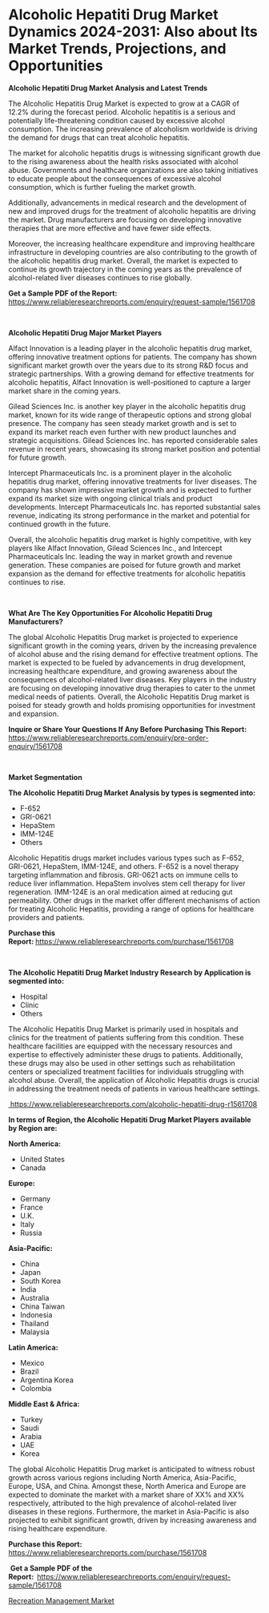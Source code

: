 <p><h1>Alcoholic Hepatiti Drug Market Dynamics 2024-2031: Also about Its Market Trends, Projections, and Opportunities</h1></p><p><strong>Alcoholic Hepatiti Drug Market Analysis and Latest Trends</strong></p>
<p><p>The Alcoholic Hepatitis Drug Market is expected to grow at a CAGR of 12.2% during the forecast period. Alcoholic hepatitis is a serious and potentially life-threatening condition caused by excessive alcohol consumption. The increasing prevalence of alcoholism worldwide is driving the demand for drugs that can treat alcoholic hepatitis.</p><p>The market for alcoholic hepatitis drugs is witnessing significant growth due to the rising awareness about the health risks associated with alcohol abuse. Governments and healthcare organizations are also taking initiatives to educate people about the consequences of excessive alcohol consumption, which is further fueling the market growth.</p><p>Additionally, advancements in medical research and the development of new and improved drugs for the treatment of alcoholic hepatitis are driving the market. Drug manufacturers are focusing on developing innovative therapies that are more effective and have fewer side effects.</p><p>Moreover, the increasing healthcare expenditure and improving healthcare infrastructure in developing countries are also contributing to the growth of the alcoholic hepatitis drug market. Overall, the market is expected to continue its growth trajectory in the coming years as the prevalence of alcohol-related liver diseases continues to rise globally.</p></p>
<p><strong>Get a Sample PDF of the Report:&nbsp;</strong> <a href="https://www.reliableresearchreports.com/enquiry/request-sample/1561708">https://www.reliableresearchreports.com/enquiry/request-sample/1561708</a></p>
<p>&nbsp;</p>
<p><strong>Alcoholic Hepatiti Drug Major Market Players</strong></p>
<p><p>Alfact Innovation is a leading player in the alcoholic hepatitis drug market, offering innovative treatment options for patients. The company has shown significant market growth over the years due to its strong R&D focus and strategic partnerships. With a growing demand for effective treatments for alcoholic hepatitis, Alfact Innovation is well-positioned to capture a larger market share in the coming years.</p><p>Gilead Sciences Inc. is another key player in the alcoholic hepatitis drug market, known for its wide range of therapeutic options and strong global presence. The company has seen steady market growth and is set to expand its market reach even further with new product launches and strategic acquisitions. Gilead Sciences Inc. has reported considerable sales revenue in recent years, showcasing its strong market position and potential for future growth.</p><p>Intercept Pharmaceuticals Inc. is a prominent player in the alcoholic hepatitis drug market, offering innovative treatments for liver diseases. The company has shown impressive market growth and is expected to further expand its market size with ongoing clinical trials and product developments. Intercept Pharmaceuticals Inc. has reported substantial sales revenue, indicating its strong performance in the market and potential for continued growth in the future. </p><p>Overall, the alcoholic hepatitis drug market is highly competitive, with key players like Alfact Innovation, Gilead Sciences Inc., and Intercept Pharmaceuticals Inc. leading the way in market growth and revenue generation. These companies are poised for future growth and market expansion as the demand for effective treatments for alcoholic hepatitis continues to rise.</p></p>
<p>&nbsp;</p>
<p><strong>What Are The Key Opportunities For Alcoholic Hepatiti Drug Manufacturers?</strong></p>
<p><p>The global Alcoholic Hepatitis Drug market is projected to experience significant growth in the coming years, driven by the increasing prevalence of alcohol abuse and the rising demand for effective treatment options. The market is expected to be fueled by advancements in drug development, increasing healthcare expenditure, and growing awareness about the consequences of alcohol-related liver diseases. Key players in the industry are focusing on developing innovative drug therapies to cater to the unmet medical needs of patients. Overall, the Alcoholic Hepatitis Drug market is poised for steady growth and holds promising opportunities for investment and expansion.</p></p>
<p><strong>Inquire or Share Your Questions If Any Before Purchasing This Report:</strong> <a href="https://www.reliableresearchreports.com/enquiry/pre-order-enquiry/1561708">https://www.reliableresearchreports.com/enquiry/pre-order-enquiry/1561708</a></p>
<p>&nbsp;</p>
<p><strong>Market Segmentation</strong></p>
<p><strong>The Alcoholic Hepatiti Drug Market Analysis by types is segmented into:</strong></p>
<p><ul><li>F-652</li><li>GRI-0621</li><li>HepaStem</li><li>IMM-124E</li><li>Others</li></ul></p>
<p><p>Alcoholic Hepatitis drugs market includes various types such as F-652, GRI-0621, HepaStem, IMM-124E, and others. F-652 is a novel therapy targeting inflammation and fibrosis. GRI-0621 acts on immune cells to reduce liver inflammation. HepaStem involves stem cell therapy for liver regeneration. IMM-124E is an oral medication aimed at reducing gut permeability. Other drugs in the market offer different mechanisms of action for treating Alcoholic Hepatitis, providing a range of options for healthcare providers and patients.</p></p>
<p><strong>Purchase this Report:&nbsp;</strong><a href="https://www.reliableresearchreports.com/purchase/1561708">https://www.reliableresearchreports.com/purchase/1561708</a></p>
<p>&nbsp;</p>
<p><strong>The Alcoholic Hepatiti Drug Market Industry Research by Application is segmented into:</strong></p>
<p><ul><li>Hospital</li><li>Clinic</li><li>Others</li></ul></p>
<p><p>The Alcoholic Hepatitis Drug Market is primarily used in hospitals and clinics for the treatment of patients suffering from this condition. These healthcare facilities are equipped with the necessary resources and expertise to effectively administer these drugs to patients. Additionally, these drugs may also be used in other settings such as rehabilitation centers or specialized treatment facilities for individuals struggling with alcohol abuse. Overall, the application of Alcoholic Hepatitis drugs is crucial in addressing the treatment needs of patients in various healthcare settings.</p></p>
<p><a href="https://www.reliableresearchreports.com/alcoholic-hepatiti-drug-r1561708">&nbsp;https://www.reliableresearchreports.com/alcoholic-hepatiti-drug-r1561708</a></p>
<p><strong>In terms of Region, the Alcoholic Hepatiti Drug Market Players available by Region are:</strong></p>
<p>
    <p> <strong> North America: </strong>
        <ul>
            <li>United States</li>
            <li>Canada</li>
        </ul>
        </p> 
    <p> <strong> Europe: </strong>
        <ul>
            <li>Germany</li>
            <li>France</li>
            <li>U.K.</li>
            <li>Italy</li>
            <li>Russia</li>
        </ul>
        </p> 
    <p> <strong> Asia-Pacific: </strong>
        <ul>
            <li>China</li>
            <li>Japan</li>
            <li>South Korea</li>
            <li>India</li>
            <li>Australia</li>
            <li>China Taiwan</li>
            <li>Indonesia</li>
            <li>Thailand</li>
            <li>Malaysia</li>
        </ul>
        </p> 
    <p> <strong> Latin America: </strong>
        <ul>
            <li>Mexico</li>
            <li>Brazil</li>
            <li>Argentina Korea</li>
            <li>Colombia</li>
        </ul>
        </p> 
    <p> <strong> Middle East & Africa: </strong>
        <ul>
            <li>Turkey</li>
            <li>Saudi</li>
            <li>Arabia</li>
            <li>UAE</li>
            <li>Korea</li>
        </ul>
    </p>
    </p>
<p><p>The global Alcoholic Hepatitis Drug market is anticipated to witness robust growth across various regions including North America, Asia-Pacific, Europe, USA, and China. Amongst these, North America and Europe are expected to dominate the market with a market share of XX% and XX% respectively, attributed to the high prevalence of alcohol-related liver diseases in these regions. Furthermore, the market in Asia-Pacific is also projected to exhibit significant growth, driven by increasing awareness and rising healthcare expenditure.</p></p>
<p><strong>Purchase this Report: </strong><a href="https://www.reliableresearchreports.com/purchase/1561708">https://www.reliableresearchreports.com/purchase/1561708</a></p>
<p>&nbsp;<strong>Get a Sample PDF of the Report:&nbsp;&nbsp;</strong><a href="https://www.reliableresearchreports.com/enquiry/request-sample/1561708">https://www.reliableresearchreports.com/enquiry/request-sample/1561708</a></p>
<p><strong></strong></p>
<p><p><a href="https://github.com/Krish2023na/Market-Research-Report-List-5/blob/main/recreation-management-market.md">Recreation Management Market</a></p></p>